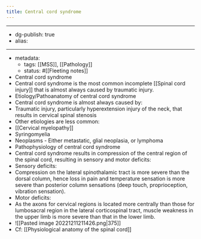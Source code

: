 ```yaml
---
title: Central cord syndrome
---
```


- --
- dg-publish: true
- alias:
- --
- metadata:
	- tags: [[MSS]], [[Pathology]]
	- status: #[[Fleeting notes]]
- Central cord syndrome
- Central cord syndrome is the most common incomplete [[Spinal cord injury]] that is almost always caused by traumatic injury.
- Etiology/Pathoanatomy of central cord syndrome
- Central cord syndrome is almost always caused by:
- Traumatic injury, particularly hyperextension injury of the neck, that results in cervical spinal stenosis
- Other etiologies are less common:
- [[Cervical myelopathy]]
- Syringomyelia
- Neoplasms - Either metastatic, glial neoplasia, or lymphoma
- Pathophysiology of central cord syndrome
- Central cord syndrome results in compression of the central region of the spinal cord, resulting in sensory and motor deficits:
- Sensory deficits:
- Compression on the lateral spinothalamic tract is more severe than the dorsal column, hence loss in pain and temperature sensation is more severe than posterior column sensations (deep touch, proprioception, vibration sensation).
- Motor deficits:
- As the axons for cervical regions is located more centrally than those for lumbosacral region in the lateral corticospinal tract, muscle weakness in the upper limb is more severe than that in the lower limb.
- ![[Pasted image 20221211211426.png|375]]
- Cf: [[Physiological anatomy of the spinal cord]]